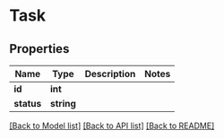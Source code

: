 # Task

## Properties
Name | Type | Description | Notes
------------ | ------------- | ------------- | -------------
**id** | **int** |  | 
**status** | **string** |  | 

[[Back to Model list]](../README.md#documentation-for-models) [[Back to API list]](../README.md#documentation-for-api-endpoints) [[Back to README]](../README.md)


